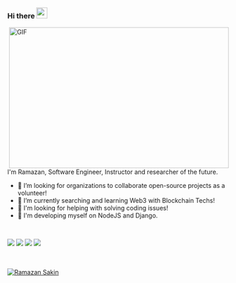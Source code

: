 ### Hi there <img src="https://media.giphy.com/media/hvRJCLFzcasrR4ia7z/giphy.gif" width="25px">

<img align="right" alt="GIF" src="https://github.com/abhisheknaiidu/abhisheknaiidu/blob/master/code.gif?raw=true" width="500" height="320" />

<br/>

I'm Ramazan, Software Engineer, Instructor and researcher of the future.
<br/>


- :rocket: I’m looking for organizations to collaborate open-source projects as a volunteer!
- 🔭 I’m currently searching and learning Web3 with Blockchain Techs!
- 🤔 I'm looking for helping with solving coding issues!
- 🎯 I'm developing myself on NodeJS and Django.

<br/>

![](https://img.shields.io/badge/OS-Linux&&Windows-informational?style=flat&logo=<LOGO_NAME>&logoColor=white&color=2bbc8a)
![](https://img.shields.io/badge/Editor-Intellij&&VSCode-informational?style=flat&logo=<LOGO_NAME>&logoColor=white&color=2bbc8a)
![](https://img.shields.io/badge/Code-Java&&NodeJs&&Python-informational?style=flat&logo=<LOGO_NAME>&logoColor=white&color=2bbc8a)
![](https://img.shields.io/badge/Interest-Cloud-informational?style=flat&logo=<LOGO_NAME>&logoColor=white&color=2bbc8a)

<br/>

<br/>
<a href="https://github.com/mehmtland">
<img align="center" src="https://github-readme-stats.vercel.app/api?username=ramazansakin&show_icons=true&theme=darcula&show_icons=true&include_all_commits=true&count_private=true" alt="Ramazan Sakin" />
</a>

